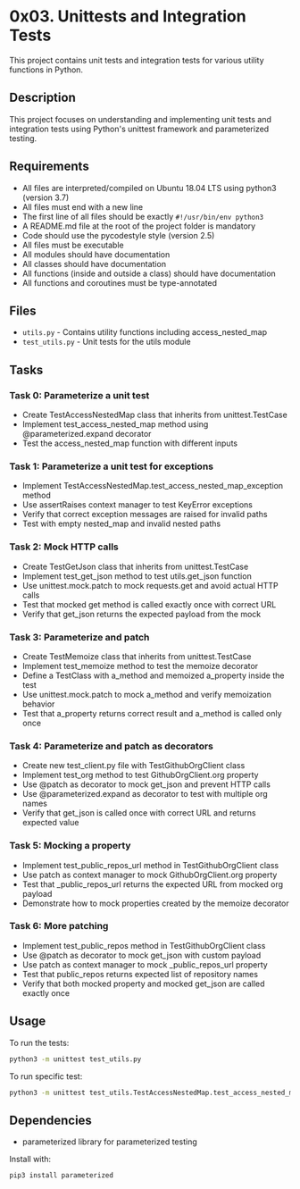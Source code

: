 # 0x03. Unittests and Integration Tests

This project contains unit tests and integration tests for various utility functions in Python.

## Description

This project focuses on understanding and implementing unit tests and integration tests using Python's unittest framework and parameterized testing.

## Requirements

- All files are interpreted/compiled on Ubuntu 18.04 LTS using python3 (version 3.7)
- All files must end with a new line
- The first line of all files should be exactly `#!/usr/bin/env python3`
- A README.md file at the root of the project folder is mandatory
- Code should use the pycodestyle style (version 2.5)
- All files must be executable
- All modules should have documentation
- All classes should have documentation
- All functions (inside and outside a class) should have documentation
- All functions and coroutines must be type-annotated

## Files

- `utils.py` - Contains utility functions including access_nested_map
- `test_utils.py` - Unit tests for the utils module

## Tasks

### Task 0: Parameterize a unit test
- Create TestAccessNestedMap class that inherits from unittest.TestCase
- Implement test_access_nested_map method using @parameterized.expand decorator
- Test the access_nested_map function with different inputs

### Task 1: Parameterize a unit test for exceptions
- Implement TestAccessNestedMap.test_access_nested_map_exception method
- Use assertRaises context manager to test KeyError exceptions
- Verify that correct exception messages are raised for invalid paths
- Test with empty nested_map and invalid nested paths

### Task 2: Mock HTTP calls
- Create TestGetJson class that inherits from unittest.TestCase
- Implement test_get_json method to test utils.get_json function
- Use unittest.mock.patch to mock requests.get and avoid actual HTTP calls
- Test that mocked get method is called exactly once with correct URL
- Verify that get_json returns the expected payload from the mock

### Task 3: Parameterize and patch
- Create TestMemoize class that inherits from unittest.TestCase
- Implement test_memoize method to test the memoize decorator
- Define a TestClass with a_method and memoized a_property inside the test
- Use unittest.mock.patch to mock a_method and verify memoization behavior
- Test that a_property returns correct result and a_method is called only once

### Task 4: Parameterize and patch as decorators
- Create new test_client.py file with TestGithubOrgClient class
- Implement test_org method to test GithubOrgClient.org property
- Use @patch as decorator to mock get_json and prevent HTTP calls
- Use @parameterized.expand as decorator to test with multiple org names
- Verify that get_json is called once with correct URL and returns expected value

### Task 5: Mocking a property
- Implement test_public_repos_url method in TestGithubOrgClient class
- Use patch as context manager to mock GithubOrgClient.org property
- Test that _public_repos_url returns the expected URL from mocked org payload
- Demonstrate how to mock properties created by the memoize decorator

### Task 6: More patching
- Implement test_public_repos method in TestGithubOrgClient class
- Use @patch as decorator to mock get_json with custom payload
- Use patch as context manager to mock _public_repos_url property
- Test that public_repos returns expected list of repository names
- Verify that both mocked property and mocked get_json are called exactly once

## Usage

To run the tests:
```bash
python3 -m unittest test_utils.py
```

To run specific test:
```bash
python3 -m unittest test_utils.TestAccessNestedMap.test_access_nested_map
```

## Dependencies

- parameterized library for parameterized testing

Install with:
```bash
pip3 install parameterized
```